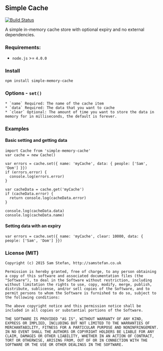 Simple Cache
---
[![Build Status](https://travis-ci.org/samstefan/simple-cache.svg)](https://travis-ci.org/samstefan/simple-cache)

A simple in-memory cache store with optional expiry and no external dependencies.

### Requirements:

* `node.js` >= `4.0.0`

### Install
```
npm install simple-memory-cache
```

### Options - `set()`
```
* `name` Required: The name of the cache item
* `data` Required: The data that you want to cache
* `clear` Optional: The amount of time you want to store the data in memory for in milliseconds, the default is forever.
```

### Examples

#### Basic setting and getting data
```
import Cache from 'simple-memory-cache'
var cache = new Cache()

var errors = cache.set({ name: 'myCache', data: { people: ['Sam', 'Dom'] }})
if (errors.error) {
  console.log(errors.error)
}

var cacheData = cache.get('myCache')
if (cacheData.error) {
  return console.log(cacheData.error)
}

console.log(cacheData.data)
console.log(cacheData.name)
```

#### Setting data with an expiry
```
var errors = cache.set({ name: 'myCache', clear: 10000, data: { people: ['Sam', 'Dom'] }})
```

### License (MIT)
```
Copyright (c) 2015 Sam Stefan, http://samstefan.co.uk

Permission is hereby granted, free of charge, to any person obtaining a copy of this software and associated documentation files (the "Software"), to deal in the Software without restriction, including without limitation the rights to use, copy, modify, merge, publish, distribute, sublicense, and/or sell copies of the Software, and to permit persons to whom the Software is furnished to do so, subject to the following conditions:

The above copyright notice and this permission notice shall be included in all copies or substantial portions of the Software.

THE SOFTWARE IS PROVIDED "AS IS", WITHOUT WARRANTY OF ANY KIND, EXPRESS OR IMPLIED, INCLUDING BUT NOT LIMITED TO THE WARRANTIES OF MERCHANTABILITY, FITNESS FOR A PARTICULAR PURPOSE AND NONINFRINGEMENT. IN NO EVENT SHALL THE AUTHORS OR COPYRIGHT HOLDERS BE LIABLE FOR ANY CLAIM, DAMAGES OR OTHER LIABILITY, WHETHER IN AN ACTION OF CONTRACT, TORT OR OTHERWISE, ARISING FROM, OUT OF OR IN CONNECTION WITH THE SOFTWARE OR THE USE OR OTHER DEALINGS IN THE SOFTWARE.
```
